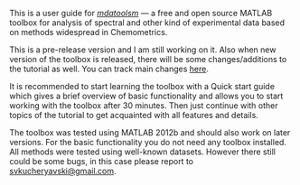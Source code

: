 This is a user guide for [*mdatoolsm*](https://github.com/svkucheryavski/mdatoolsm) — a free and open source MATLAB toolbox for analysis of spectral and other kind of experimental data based on methods widespread in Chemometrics. 

This is a pre-release version and I am still working on it. Also when new version of the toolbox is released, there will be some changes/additions to the tutorial as well. You can track main changes [here](NEWS.md). 

It is recommended to start learning the toolbox with a Quick start guide which gives a brief overview of basic functionality and allows you to start working with the toolbox after 30 minutes. Then just continue with other topics of the tutorial to get acquainted with all features and details.

The toolbox was tested using MATLAB 2012b and should also work on later versions. For the basic functionality you do not need any toolbox installed. All methods were tested using well-known datasets. However there still could be some bugs, in this case please report to [svkucheryavski@gmail.com](mailto:svkucheryavski@gmail.com).